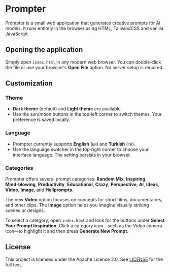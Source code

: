 # Prompter

Prompter is a small web application that generates creative prompts for AI models. It runs entirely in the browser using HTML, TailwindCSS and vanilla JavaScript.

## Opening the application

Simply open `index.html` in any modern web browser. You can double‑click the file or use your browser's **Open File** option. No server setup is required.

## Customization

### Theme
- **Dark theme** (default) and **Light theme** are available.
- Use the sun/moon buttons in the top‑left corner to switch themes. Your preference is saved locally.

### Language
- Prompter currently supports **English** (`EN`) and **Turkish** (`TR`).
- Use the language switcher in the top‑right corner to choose your interface language. The setting persists in your browser.

### Categories
Prompter offers several prompt categories: **Random Mix**, **Inspiring**, **Mind‑blowing**, **Productivity**, **Educational**, **Crazy**, **Perspective**, **AI**, **Ideas**, **Video**, **Image**, and **Hellprompts**.

The new **Video** option focuses on concepts for short films, documentaries, and other clips. The **Image** option helps you imagine visually striking scenes or designs.

To select a category, open `index.html` and look for the buttons under **Select Your Prompt Inspiration**. Click a category icon—such as the *Video* camera icon—to highlight it and then press **Generate New Prompt**.

## License

This project is licensed under the Apache License 2.0. See [LICENSE](LICENSE) for the full text.
